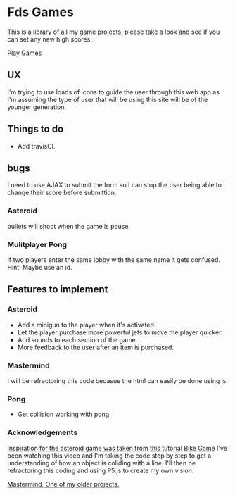 # Fds Games

This is a library of all my game projects, please take a look and see if you can set any new high scores.

[Play Games](https://fd-games.herokuapp.com/)

## UX

I'm trying to use loads of icons to guide the user through this web app as I'm assuming the type of user that will be using this site will be of the younger generation.

## Things to do

- Add travisCI.

## bugs

I need to use AJAX to submit the form so I can stop the user being able to change their score before submittion.

### Asteroid

bullets will shoot when the game is pause.

### Mulitplayer Pong

If two players enter the same lobby with the same name it gets confused. Hint: Maybe use an id.

## Features to implement

### Asteroid

- Add a minigun to the player when it's activated.
- Let the player purchase more powerful jets to move the player quicker.
- Add sounds to each section of the game.
- More feedback to the user after an item is purchased.

### Mastermind

I will be refractoring this code becasue the html can easily be done using js.

### Pong

- Get collision working with pong.


### Acknowledgements

[Inspiration for the asteroid game was taken from this tutorial](https://www.youtube.com/watch?v=eI9idPTT0c4&t=24s)
[Bike Game](https://www.youtube.com/watch?v=MW8HcwHK1S0&t=119s)
I've been watching this video and I'm taking the code step by step to get a understanding of how an object is coliding with a line. I'll then be refractoring this coding and using P5.js to create my own vision.


[Mastermind, One of my older projects.](https://github.com/Fordalex/mastermind-project)